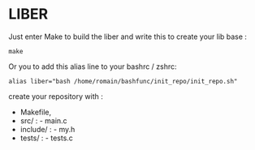# LIBER

Just enter Make to build the liber and write this to create your lib base :

```
make
```

Or you to add this alias line to your bashrc / zshrc:

```
alias liber="bash /home/romain/bashfunc/init_repo/init_repo.sh"
```
create your repository with :
  - Makefile,
  - src/      :
                - main.c
  - include/  :
                - my.h
  - tests/    :
                - tests.c
  
